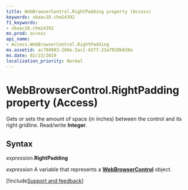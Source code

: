 ```yaml
---
title: WebBrowserControl.RightPadding property (Access)
keywords: vbaac10.chm14392
f1_keywords:
- vbaac10.chm14392
ms.prod: access
api_name:
- Access.WebBrowserControl.RightPadding
ms.assetid: ac784983-260e-2ac1-4377-23a7920b038a
ms.date: 02/23/2019
localization_priority: Normal
---
```



# WebBrowserControl.RightPadding property (Access)

Gets or sets the amount of space (in inches) between the control and its right gridline. Read/write **Integer**.


## Syntax

_expression_.**RightPadding**

_expression_ A variable that represents a **[WebBrowserControl](Access.WebBrowserControl.md)** object.




[!include[Support and feedback](~/includes/feedback-boilerplate.md)]